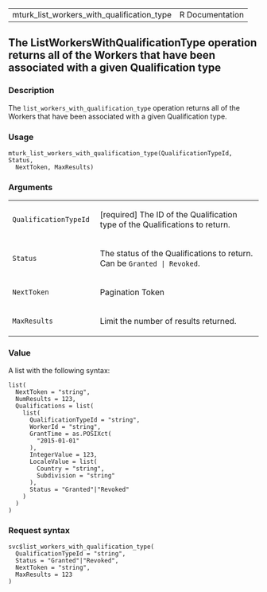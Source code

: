<table style="width: 100%;">
<tbody>
<tr class="odd">
<td>mturk_list_workers_with_qualification_type</td>
<td style="text-align: right;">R Documentation</td>
</tr>
</tbody>
</table>

## The ListWorkersWithQualificationType operation returns all of the Workers that have been associated with a given Qualification type

### Description

The `list_workers_with_qualification_type` operation returns all of the
Workers that have been associated with a given Qualification type.

### Usage

    mturk_list_workers_with_qualification_type(QualificationTypeId, Status,
      NextToken, MaxResults)

### Arguments

<table>
<colgroup>
<col style="width: 35%" />
<col style="width: 65%" />
</colgroup>
<tbody>
<tr class="odd">
<td><code
id="mturk_list_workers_with_qualification_type_:_QualificationTypeId">QualificationTypeId</code></td>
<td><p>[required] The ID of the Qualification type of the Qualifications
to return.</p></td>
</tr>
<tr class="even">
<td><code
id="mturk_list_workers_with_qualification_type_:_Status">Status</code></td>
<td><p>The status of the Qualifications to return. Can be
<code>Granted | Revoked</code>.</p></td>
</tr>
<tr class="odd">
<td><code
id="mturk_list_workers_with_qualification_type_:_NextToken">NextToken</code></td>
<td><p>Pagination Token</p></td>
</tr>
<tr class="even">
<td><code
id="mturk_list_workers_with_qualification_type_:_MaxResults">MaxResults</code></td>
<td><p>Limit the number of results returned.</p></td>
</tr>
</tbody>
</table>

### Value

A list with the following syntax:

    list(
      NextToken = "string",
      NumResults = 123,
      Qualifications = list(
        list(
          QualificationTypeId = "string",
          WorkerId = "string",
          GrantTime = as.POSIXct(
            "2015-01-01"
          ),
          IntegerValue = 123,
          LocaleValue = list(
            Country = "string",
            Subdivision = "string"
          ),
          Status = "Granted"|"Revoked"
        )
      )
    )

### Request syntax

    svc$list_workers_with_qualification_type(
      QualificationTypeId = "string",
      Status = "Granted"|"Revoked",
      NextToken = "string",
      MaxResults = 123
    )
